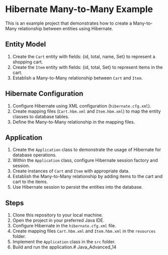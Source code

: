 # Hibernate Many-to-Many Example

This is an example project that demonstrates how to create a Many-to-Many relationship between entities using Hibernate.

## Entity Model

1. Create the `Cart` entity with fields: {id, total, name, Set<Item>} to represent a shopping cart.
2. Create the `Item` entity with fields: {id, total, Set<Cart>} to represent items in the cart.
3. Establish a Many-to-Many relationship between `Cart` and `Item`.

## Hibernate Configuration

1. Configure Hibernate using XML configuration (`hibernate.cfg.xml`).
2. Create mapping files (`Cart.hbm.xml` and `Item.hbm.xml`) to map the entity classes to database tables.
3. Define the Many-to-Many relationship in the mapping files.

## Application

1. Create the `Application` class to demonstrate the usage of Hibernate for database operations.
2. Within the `Application` class, configure Hibernate session factory and session.
3. Create instances of `Cart` and `Item` with appropriate data.
4. Establish the Many-to-Many relationship by adding items to the cart and cart to the items.
5. Use Hibernate session to persist the entities into the database.

## Steps

1. Clone this repository to your local machine.
2. Open the project in your preferred Java IDE.
3. Configure Hibernate in the `hibernate.cfg.xml` file.
4. Create mapping files `Cart.hbm.xml` and `Item.hbm.xml` in the `resources` folder.
5. Implement the `Application` class in the `src` folder.
6. Build and run the application.# Java_Advanced_14

